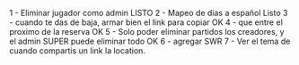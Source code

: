 1 - Eliminar jugador como admin LISTO
2 - Mapeo de dias a español Listo
3 - cuando te das de baja, armar bien el link para copiar OK
4 - que entre el proximo de la reserva OK
5 - Solo poder eliminar partidos los creadores, y el admin SUPER puede eliminar todo OK
6 - agregar SWR
7 - Ver el tema de cuando compartis un link la location.
